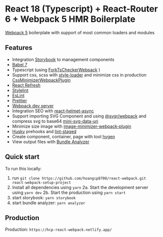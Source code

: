 # React 18 (Typescript) + React-Router 6 + Webpack 5 HMR Boilerplate

[Webpack 5](https://webpack.js.org/) boilerplate with support of most common loaders and modules

## Features

- Integration [Storybook](https://storybook.js.org/) to management components
- [Babel 7](https://babeljs.io/)
- Typescript (using [ForkTsCheckerWebpack](https://www.npmjs.com/package/fork-ts-checker-webpack-plugin) )
- Support css, scss with [style-loader](https://webpack.js.org/loaders/style-loader/) and minimize css in production [CssMinimizerWebpackPlugin](https://webpack.js.org/plugins/css-minimizer-webpack-plugin/)
- [React Refresh](<(https://www.npmjs.com/package/@pmmmwh/react-refresh-webpack-plugin)>)
- [Stylelint](https://stylelint.io/)
- [EsLint](https://www.npmjs.com/package/eslint)
- [Prettier](https://www.npmjs.com/package/prettier)
- [Webpack dev server](https://webpack.js.org/configuration/dev-server/)
- Integration SEO with [react-helmet-async](https://www.npmjs.com/package/react-helmet-async)
- Support importing SVG Component and using [@svgr/webpack](https://www.npmjs.com/package/@svgr/webpack) and compress svg to base64 [mini-svg-data-uri](https://www.npmjs.com/package/mini-svg-data-uri)
- Minimize size image with [image-minimizer-webpack-plugin](https://webpack.js.org/plugins/image-minimizer-webpack-plugin/)
- [Husky](https://www.npmjs.com/package/husky) prehooks and [lint-staged](https://www.npmjs.com/package/lint-staged)
- Create component, container, page with tool [hygen](https://www.hygen.io/)
- View output files with [Bundle Analyzer](https://github.com/webpack-contrib/webpack-bundle-analyzer)
<!-- - postcss loader (with [autoprefixer](https://www.npmjs.com/package/autoprefixer) and [cssnano](https://www.npmjs.com/package/cssnano)) -->

## Quick start

To run this locally:

1. run `git clone https://github.com/hoangcp8700/react-webpack.git react-webpack-setup-project`
2. Install all dependencies using `yarn`
   2a. Start the development server using `yarn dev`
   2b. Start the production using `yarn start`
3. start storybook: `yarn storybook`
4. start bundle analyzer: `yarn analyzer`

## Production

Production: `https://hcp-react-webpack.netlify.app/`
